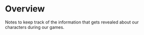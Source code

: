 # Overview
Notes to keep track of the information that gets revealed about our characters during our games.